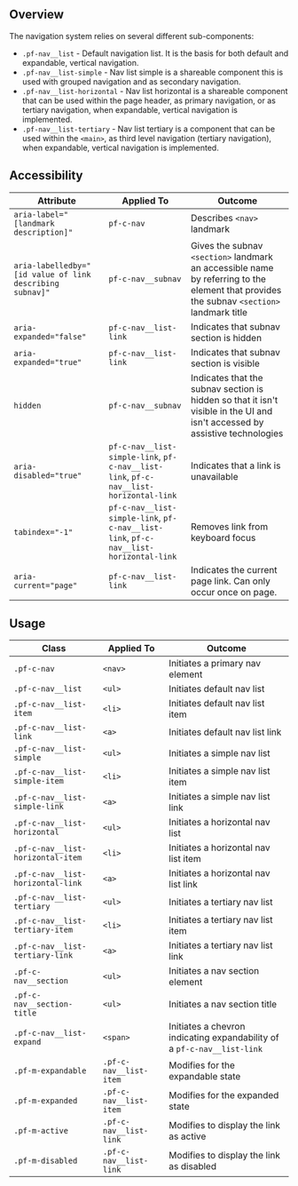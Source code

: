 ## Overview

The navigation system relies on several different sub-components: 

* `.pf-nav__list` - Default navigation list. It is the basis for both default and expandable, vertical navigation.
* `.pf-nav__list-simple` - Nav list simple is a shareable component this is used with grouped navigation and as secondary navigation.
* `.pf-nav__list-horizontal` - Nav list horizontal is a shareable component that can be used within the page header, as primary navigation, or as tertiary navigation, when expandable, vertical navigation is implemented.
* `.pf-nav__list-tertiary` - Nav list tertiary is a component that can be used within the `<main>`, as third level navigation (tertiary navigation), when expandable, vertical navigation is implemented.

## Accessibility

| Attribute | Applied To | Outcome |
| -- | -- | -- |
| `aria-label="[landmark description]"` | `pf-c-nav` |  Describes `<nav>` landmark |
| `aria-labelledby="[id value of link describing subnav]"` | `pf-c-nav__subnav` |  Gives the subnav `<section>` landmark an accessible name by referring to the element that provides the subnav `<section>` landmark title |
| `aria-expanded="false"` | `pf-c-nav__list-link` |  Indicates that subnav section is hidden |
| `aria-expanded="true"` | `pf-c-nav__list-link` |  Indicates that subnav section is visible |
| `hidden` | `pf-c-nav__subnav` |  Indicates that the subnav section is hidden so that it isn't visible in the UI and isn't accessed by assistive technologies |
| `aria-disabled="true"`  | `pf-c-nav__list-simple-link`, `pf-c-nav__list-link`, `pf-c-nav__list-horizontal-link` |  Indicates that a link is unavailable |
| `tabindex="-1"` | `pf-c-nav__list-simple-link`, `pf-c-nav__list-link`, `pf-c-nav__list-horizontal-link` |  Removes link from keyboard focus |
| `aria-current="page"`   | `pf-c-nav__list-link` |  Indicates the current page link. Can only occur once on page. |


## Usage

| Class | Applied To | Outcome |
| -- | -- | -- |
| `.pf-c-nav`                           | `<nav>`                       | Initiates a primary nav element |
| `.pf-c-nav__list`                     | `<ul>`                        | Initiates default nav list |
| `.pf-c-nav__list-item`                | `<li>`                        | Initiates default nav list item |
| `.pf-c-nav__list-link`                | `<a>`                         | Initiates default nav list link |
| `.pf-c-nav__list-simple`              | `<ul>`                        | Initiates a simple nav list |
| `.pf-c-nav__list-simple-item`         | `<li>`                        | Initiates a simple nav list item |
| `.pf-c-nav__list-simple-link`         | `<a>`                         | Initiates a simple nav list link |
| `.pf-c-nav__list-horizontal`          | `<ul>`                        | Initiates a horizontal nav list |
| `.pf-c-nav__list-horizontal-item`     | `<li>`                        | Initiates a horizontal nav list item |
| `.pf-c-nav__list-horizontal-link`     | `<a>`                         | Initiates a horizontal nav list link |
| `.pf-c-nav__list-tertiary`            | `<ul>`                        | Initiates a tertiary nav list |
| `.pf-c-nav__list-tertiary-item`       | `<li>`                        | Initiates a tertiary nav list item |
| `.pf-c-nav__list-tertiary-link`       | `<a>`                         | Initiates a tertiary nav list link |
| `.pf-c-nav__section`                  | `<ul>`                        | Initiates a nav section element |
| `.pf-c-nav__section-title`            | `<ul>`                        | Initiates a nav section title |
| `.pf-c-nav__list-expand`              | `<span>`                      | Initiates a chevron indicating expandability of a `pf-c-nav__list-link` |
| `.pf-m-expandable`                    | `.pf-c-nav__list-item`        | Modifies for the expandable state |
| `.pf-m-expanded`                      | `.pf-c-nav__list-item`        | Modifies for the expanded state |
| `.pf-m-active`                        | `.pf-c-nav__list-link`        | Modifies to display the link as active |
| `.pf-m-disabled`                      | `.pf-c-nav__list-link`        | Modifies to display the link as disabled |
